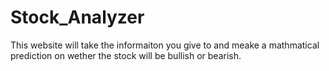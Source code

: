 # Stock_Analyzer
This website will take the informaiton you give to and meake a mathmatical prediction on wether the stock will be bullish or bearish.
